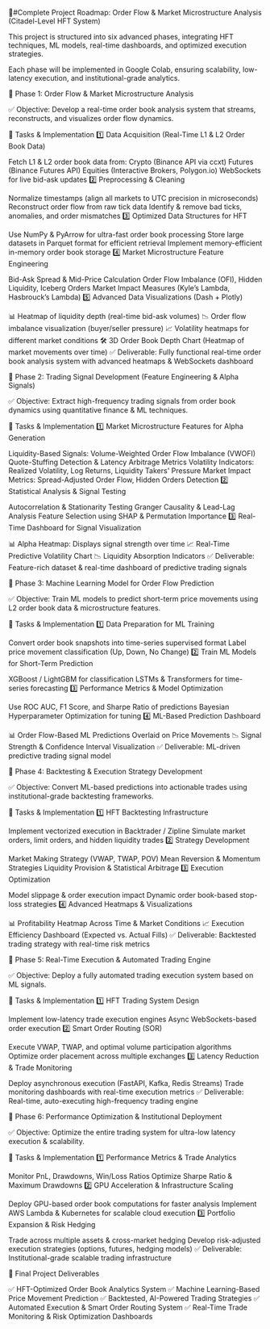 🚀#Complete Project Roadmap: Order Flow & Market Microstructure Analysis (Citadel-Level HFT System)

This project is structured into six advanced phases, integrating HFT techniques, ML models, real-time dashboards, and optimized execution strategies.

Each phase will be implemented in Google Colab, ensuring scalability, low-latency execution, and institutional-grade analytics.

📌 Phase 1: Order Flow & Market Microstructure Analysis

✅ Objective: Develop a real-time order book analysis system that streams, reconstructs, and visualizes order flow dynamics.

🔹 Tasks & Implementation
1️⃣ Data Acquisition (Real-Time L1 & L2 Order Book Data)

Fetch L1 & L2 order book data from:
Crypto (Binance API via ccxt)
Futures (Binance Futures API)
Equities (Interactive Brokers, Polygon.io)
WebSockets for live bid-ask updates
2️⃣ Preprocessing & Cleaning

Normalize timestamps (align all markets to UTC precision in microseconds)
Reconstruct order flow from raw tick data
Identify & remove bad ticks, anomalies, and order mismatches
3️⃣ Optimized Data Structures for HFT

Use NumPy & PyArrow for ultra-fast order book processing
Store large datasets in Parquet format for efficient retrieval
Implement memory-efficient in-memory order book storage
4️⃣ Market Microstructure Feature Engineering

Bid-Ask Spread & Mid-Price Calculation
Order Flow Imbalance (OFI), Hidden Liquidity, Iceberg Orders
Market Impact Measures (Kyle’s Lambda, Hasbrouck’s Lambda)
5️⃣ Advanced Data Visualizations (Dash + Plotly)

📊 Heatmap of liquidity depth (real-time bid-ask volumes)
📉 Order flow imbalance visualization (buyer/seller pressure)
📈 Volatility heatmaps for different market conditions
🛠 3D Order Book Depth Chart (Heatmap of market movements over time)
✅ Deliverable: Fully functional real-time order book analysis system with advanced heatmaps & WebSockets dashboard


📌 Phase 2: Trading Signal Development (Feature Engineering & Alpha Signals)

✅ Objective: Extract high-frequency trading signals from order book dynamics using quantitative finance & ML techniques.

🔹 Tasks & Implementation
1️⃣ Market Microstructure Features for Alpha Generation

Liquidity-Based Signals:
Volume-Weighted Order Flow Imbalance (VWOFI)
Quote-Stuffing Detection & Latency Arbitrage Metrics
Volatility Indicators:
Realized Volatility, Log Returns, Liquidity Takers' Pressure
Market Impact Metrics:
Spread-Adjusted Order Flow, Hidden Orders Detection
2️⃣ Statistical Analysis & Signal Testing

Autocorrelation & Stationarity Testing
Granger Causality & Lead-Lag Analysis
Feature Selection using SHAP & Permutation Importance
3️⃣ Real-Time Dashboard for Signal Visualization

📊 Alpha Heatmap: Displays signal strength over time
📈 Real-Time Predictive Volatility Chart
📉 Liquidity Absorption Indicators
✅ Deliverable: Feature-rich dataset & real-time dashboard of predictive trading signals

📌 Phase 3: Machine Learning Model for Order Flow Prediction

✅ Objective: Train ML models to predict short-term price movements using L2 order book data & microstructure features.

🔹 Tasks & Implementation
1️⃣ Data Preparation for ML Training

Convert order book snapshots into time-series supervised format
Label price movement classification (Up, Down, No Change)
2️⃣ Train ML Models for Short-Term Prediction

XGBoost / LightGBM for classification
LSTMs & Transformers for time-series forecasting
3️⃣ Performance Metrics & Model Optimization

Use ROC AUC, F1 Score, and Sharpe Ratio of predictions
Bayesian Hyperparameter Optimization for tuning
4️⃣ ML-Based Prediction Dashboard

📊 Order Flow-Based ML Predictions Overlaid on Price Movements
📉 Signal Strength & Confidence Interval Visualization
✅ Deliverable: ML-driven predictive trading signal model

📌 Phase 4: Backtesting & Execution Strategy Development

✅ Objective: Convert ML-based predictions into actionable trades using institutional-grade backtesting frameworks.

🔹 Tasks & Implementation
1️⃣ HFT Backtesting Infrastructure

Implement vectorized execution in Backtrader / Zipline
Simulate market orders, limit orders, and hidden liquidity trades
2️⃣ Strategy Development

Market Making Strategy (VWAP, TWAP, POV)
Mean Reversion & Momentum Strategies
Liquidity Provision & Statistical Arbitrage
3️⃣ Execution Optimization

Model slippage & order execution impact
Dynamic order book-based stop-loss strategies
4️⃣ Advanced Heatmaps & Visualizations

📊 Profitability Heatmap Across Time & Market Conditions
📈 Execution Efficiency Dashboard (Expected vs. Actual Fills)
✅ Deliverable: Backtested trading strategy with real-time risk metrics


📌 Phase 5: Real-Time Execution & Automated Trading Engine

✅ Objective: Deploy a fully automated trading execution system based on ML signals.

🔹 Tasks & Implementation
1️⃣ HFT Trading System Design

Implement low-latency trade execution engines
Async WebSockets-based order execution
2️⃣ Smart Order Routing (SOR)

Execute VWAP, TWAP, and optimal volume participation algorithms
Optimize order placement across multiple exchanges
3️⃣ Latency Reduction & Trade Monitoring

Deploy asynchronous execution (FastAPI, Kafka, Redis Streams)
Trade monitoring dashboards with real-time execution metrics
✅ Deliverable: Real-time, auto-executing high-frequency trading engine


📌 Phase 6: Performance Optimization & Institutional Deployment

✅ Objective: Optimize the entire trading system for ultra-low latency execution & scalability.

🔹 Tasks & Implementation
1️⃣ Performance Metrics & Trade Analytics

Monitor PnL, Drawdowns, Win/Loss Ratios
Optimize Sharpe Ratio & Maximum Drawdowns
2️⃣ GPU Acceleration & Infrastructure Scaling

Deploy GPU-based order book computations for faster analysis
Implement AWS Lambda & Kubernetes for scalable cloud execution
3️⃣ Portfolio Expansion & Risk Hedging

Trade across multiple assets & cross-market hedging
Develop risk-adjusted execution strategies (options, futures, hedging models)
✅ Deliverable: Institutional-grade scalable trading infrastructure

📌 Final Project Deliverables

✅ HFT-Optimized Order Book Analytics System
✅ Machine Learning-Based Price Movement Prediction
✅ Backtested, AI-Powered Trading Strategies
✅ Automated Execution & Smart Order Routing System
✅ Real-Time Trade Monitoring & Risk Optimization Dashboards

